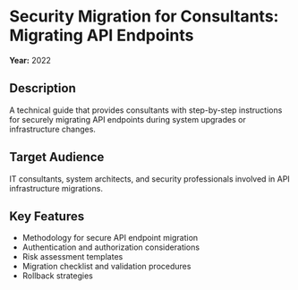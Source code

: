 # Security Migration for Consultants: Migrating API Endpoints

**Year:** 2022

## Description
A technical guide that provides consultants with step-by-step instructions for securely migrating API endpoints during system upgrades or infrastructure changes.

## Target Audience
IT consultants, system architects, and security professionals involved in API infrastructure migrations.

## Key Features
- Methodology for secure API endpoint migration
- Authentication and authorization considerations
- Risk assessment templates
- Migration checklist and validation procedures
- Rollback strategies